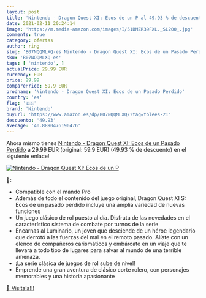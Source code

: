 ```yaml
---
layout: post
title: 'Nintendo - Dragon Quest XI: Ecos de un P al 49.93 % de descuento'
date: 2021-02-11 20:24:14
image: 'https://m.media-amazon.com/images/I/51BMZR39FXL._SL200_.jpg'
comments: true
category: ofertas
author: ring
slug: 'B07NQQMLXQ-es Nintendo - Dragon Quest XI: Ecos de un Pasado Perdido'
sku: 'B07NQQMLXQ-es'
tags: [ 'nintendo', ]
actualPrice: 29.99 EUR
currency: EUR
price: 29.99
comparePrice: 59.9 EUR
prodname: 'Nintendo - Dragon Quest XI: Ecos de un Pasado Perdido'
country: 'es'
flag: '🇪🇸'
brand: 'Nintendo'
buyurl: 'https://www.amazon.es/dp/B07NQQMLXQ/?tag=tolees-21'
descuento: '49.93'
average: '40.8890476190476'
---
```


Ahora mismo tienes [Nintendo - Dragon Quest XI: Ecos de un Pasado Perdido](https://www.amazon.es/dp/B07NQQMLXQ/?tag=tolees-21) a 29.99 EUR (original: 59.9 EUR) (49.93 %  de descuento) en el siguiente enlace!

[![Nintendo - Dragon Quest XI: Ecos de un P](https://m.media-amazon.com/images/I/51BMZR39FXL._SL200_.jpg)](https://www.amazon.es/dp/B07NQQMLXQ/?tag=tolees-21)

🔎:

- Compatible con el mando Pro
- Además de todo el contenido del juego original, Dragon Quest XI S: Ecos de un pasado perdido incluye una amplia variedad de nuevas funciones
- Un juego clásico de rol puesto al día. Disfruta de las novedades en el característico sistema de combate por turnos de la serie
- Encarnas al Luminario, un joven que desciende de un héroe legendario que derrotó a las fuerzas del mal en el remoto pasado. Alíate con un elenco de compañeros carismáticos y embárcate en un viaje que te llevará a todo tipo de lugares para salvar al mundo de una terrible amenaza.
- ¡La serie clásica de juegos de rol sube de nivel!
- Emprende una gran aventura de clásico corte rolero, con personajes memorables y una historia apasionante

[🛒 Visítala!!!](https://www.amazon.es/dp/B07NQQMLXQ/?tag=tolees-21)
